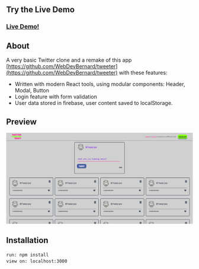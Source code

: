 ## Try the Live Demo

### [Live Demo!](https://twitter-react-coral.vercel.app)

## About

A very basic Twitter clone and a remake of this app [https://github.com/WebDevBernard/tweeter](https://github.com/WebDevBernard/tweeter) with these features:

- Written with modern React tools, using modular components: Header, Modal, Button
- Login feature with form validation
- User data stored in firebase, user content saved to localStorage.

## Preview

!["twitter tweeter react"](https://raw.githubusercontent.com/WebDevBernard/Portfolio/main/docs/twitter.png)

## Installation

`run: npm install`<br/>
`view on: localhost:3000`

